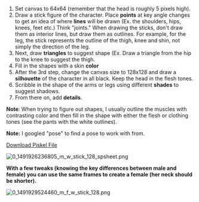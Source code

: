 
1. Set canvas to 64x64 (remember that the head is roughly 5 pixels high).
2. Draw a stick figure of the character. Place **points** at key angle changes to get an idea of where **lines** will be drawn (Ex. the shoulders, hips, knees, feet etc.) Think "joints." When drawing the sticks, don't draw them as interior lines, but draw them as outlines. For example, for the leg, the stick represents the outline of the thigh, knee and shin, not simply the direction of the leg.
3. Next, draw **triangles** to suggest shape (Ex. Draw a triangle from the hip to the knee to suggest the thigh.
4. Fill in the shapes with a skin **color**
5. After the 3rd step, change the canvas size to 128x128 and draw a **silhouette** of the character in all black. Keep the head in the flesh tones.
6. Scribble in the shape of the arms or legs using different **shades** to suggest shadows.
7. From there on, add **details**.

**Note**: When trying to figure out shapes, I usually outline the muscles with contrasting color and then fill in the shape with either the flesh or clothing tones (see the pants with the white outlines).

**Note:** I googled "pose" to find a pose to work with from.

[Download Piskel File](https://drive.google.com/open?id=0B__SxPD_FJB7cnNsTWNlM2VMQ1E)

![0_1491926236805_m_w_stick_128_spsheet.png](https://hyperpad-forum.s3.amazonaws.com/assets/ecd72f96-9201-45e9-ad88-33aa706bf6bc.png)


**With a few tweaks (knowing the key differences between male and female) you can use the same frames to create a female (her neck should be shorter).**

![0_1491929524460_m_f_w_stick_128.png](https://hyperpad-forum.s3.amazonaws.com/assets/e1c3eea5-50dd-449f-99dd-3d7d22f56026.png)